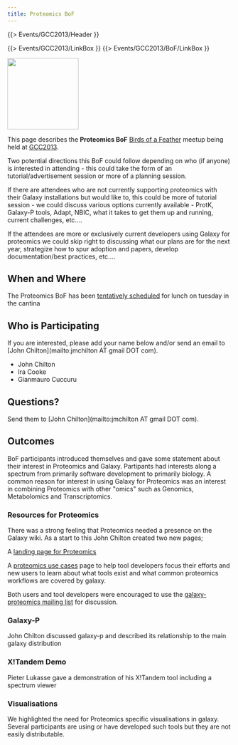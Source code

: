 ```yaml
---
title: Proteomics BoF
---
```

{{> Events/GCC2013/Header }}



{{> Events/GCC2013/LinkBox }}
{{> Events/GCC2013/BoF/LinkBox }}

<div class='left'><a href='/src/events/gcc2013/bof/index.md'><img src="/src/images/logos/GCC2013BoFLogo.png" alt="" width="160" /></a></div>

This page describes the **Proteomics BoF** [Birds of a Feather](/src/events/gcc2013/bof/index.md) meetup being held at [GCC2013](/src/events/gcc2013/index.md).

Two potential directions this BoF could follow depending on who (if anyone) is interested in attending - this could take the form of an tutorial/advertisement session or more of a planning session.

If there are attendees who are not currently supporting proteomics with their Galaxy installations but would like to, this could be more of tutorial session - we could discuss various options currently available - ProtK, Galaxy-P tools, Adapt, NBIC, what it takes to get them up and running, current challenges, etc....

If the attendees are more or exclusively current developers using Galaxy for proteomics we could skip right to discussing what our plans are for the next year, strategize how to spur adoption and papers, develop documentation/best practices, etc.... 

## When and Where

The Proteomics BoF has been  [tentatively scheduled](/src/events/gcc2013/bof/index.md#bof-schedule) for lunch on tuesday in the cantina

## Who is Participating

If you are interested, please add your name below and/or send an email to [John Chilton](mailto:jmchilton AT gmail DOT com).

* John Chilton
* Ira Cooke
* Gianmauro Cuccuru

## Questions?

Send them to [John Chilton](mailto:jmchilton AT gmail DOT com).

## Outcomes

BoF participants introduced themselves and gave some statement about their interest in Proteomics and Galaxy.  Partipants had interests along a spectrum from primarily software development to primarily biology. A common reason for interest in using Galaxy for Proteomics was an interest in combining Proteomics with other "omics" such as Genomics, Metabolomics and Transcriptomics.  

### Resources for Proteomics

There was a strong feeling that Proteomics needed a presence on the Galaxy wiki. As a start to this John Chilton created two new pages;
	
A [landing page for Proteomics](/src/proteomics/index.md)
 
A [ proteomics use cases](/src/proteomics/use-cases/index.md) page to help tool developers focus their efforts and new users to learn about what tools exist and what common proteomics workflows are covered by galaxy.

Both users and tool developers were encouraged to use the [galaxy-proteomics mailing list](http://proteomics.list.galaxyproject.org/) for discussion.

### Galaxy-P

John Chilton discussed galaxy-p and described its relationship to the main galaxy distribution

### X!Tandem Demo

Pieter Lukasse gave a demonstration of his X!Tandem tool including a spectrum viewer

### Visualisations

We highlighted the need for Proteomics specific visualisations in galaxy. Several participants are using or have developed such tools but they are not easily distributable.
